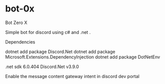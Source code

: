 # bot-0x
 Bot Zero X
 
Simple bot for discord using c# and .net .

Dependencies

dotnet add package Discord.Net
dotnet add package  Microsoft.Extensions.DependencyInjection
dotnet add package DotNetEnv

.net sdk 6.0.404
Discord.Net v3.9.0

Enable the message content gateway intent in discord dev portal
